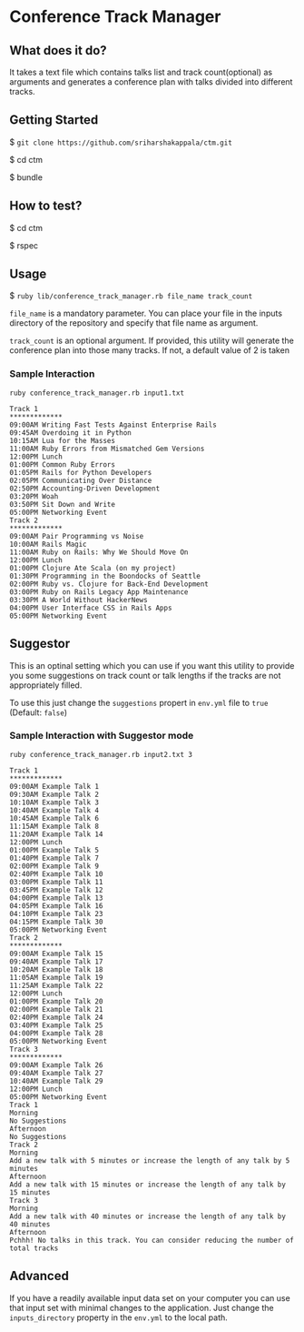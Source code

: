 # Conference Track Manager

## What does it do?

It takes a text file which contains talks list and track count(optional) as arguments and generates a conference plan with talks divided into different tracks.

## Getting Started

  $ `git clone https://github.com/sriharshakappala/ctm.git`

  $ cd ctm

  $ bundle
  
## How to test?

  $ cd ctm

  $ rspec

## Usage

  $ `ruby lib/conference_track_manager.rb file_name track_count`

  `file_name` is a mandatory parameter. You can place your file in the inputs directory of the repository and specify that file name as argument.

  `track_count` is an optional argument. If provided, this utility will generate the conference plan into those many tracks. If not, a default value of 2 is taken


### Sample Interaction

`ruby conference_track_manager.rb input1.txt`

```
Track 1
*************
09:00AM Writing Fast Tests Against Enterprise Rails
09:45AM Overdoing it in Python
10:15AM Lua for the Masses
11:00AM Ruby Errors from Mismatched Gem Versions
12:00PM Lunch
01:00PM Common Ruby Errors
01:05PM Rails for Python Developers
02:05PM Communicating Over Distance
02:50PM Accounting-Driven Development
03:20PM Woah
03:50PM Sit Down and Write
05:00PM Networking Event
Track 2
*************
09:00AM Pair Programming vs Noise
10:00AM Rails Magic
11:00AM Ruby on Rails: Why We Should Move On
12:00PM Lunch
01:00PM Clojure Ate Scala (on my project)
01:30PM Programming in the Boondocks of Seattle
02:00PM Ruby vs. Clojure for Back-End Development
03:00PM Ruby on Rails Legacy App Maintenance
03:30PM A World Without HackerNews
04:00PM User Interface CSS in Rails Apps
05:00PM Networking Event
```

## Suggestor

This is an optinal setting which you can use if you want this utility to provide you some suggestions on track count or talk lengths if the tracks are not appropriately filled.

To use this just change the `suggestions` propert in `env.yml` file to `true` (Default: `false`)

### Sample Interaction with Suggestor mode

`ruby conference_track_manager.rb input2.txt 3`

```
Track 1
*************
09:00AM Example Talk 1
09:30AM Example Talk 2
10:10AM Example Talk 3
10:40AM Example Talk 4
10:45AM Example Talk 6
11:15AM Example Talk 8
11:20AM Example Talk 14
12:00PM Lunch
01:00PM Example Talk 5
01:40PM Example Talk 7
02:00PM Example Talk 9
02:40PM Example Talk 10
03:00PM Example Talk 11
03:45PM Example Talk 12
04:00PM Example Talk 13
04:05PM Example Talk 16
04:10PM Example Talk 23
04:15PM Example Talk 30
05:00PM Networking Event
Track 2
*************
09:00AM Example Talk 15
09:40AM Example Talk 17
10:20AM Example Talk 18
11:05AM Example Talk 19
11:25AM Example Talk 22
12:00PM Lunch
01:00PM Example Talk 20
02:00PM Example Talk 21
02:40PM Example Talk 24
03:40PM Example Talk 25
04:00PM Example Talk 28
05:00PM Networking Event
Track 3
*************
09:00AM Example Talk 26
09:40AM Example Talk 27
10:40AM Example Talk 29
12:00PM Lunch
05:00PM Networking Event
Track 1
Morning
No Suggestions
Afternoon
No Suggestions
Track 2
Morning
Add a new talk with 5 minutes or increase the length of any talk by 5 minutes
Afternoon
Add a new talk with 15 minutes or increase the length of any talk by 15 minutes
Track 3
Morning
Add a new talk with 40 minutes or increase the length of any talk by 40 minutes
Afternoon
Pchhh! No talks in this track. You can consider reducing the number of total tracks

```

## Advanced

If you have a readily available input data set on your computer you can use that input set with minimal changes to the application. Just change the `inputs_directory` property in the `env.yml` to the local path.

